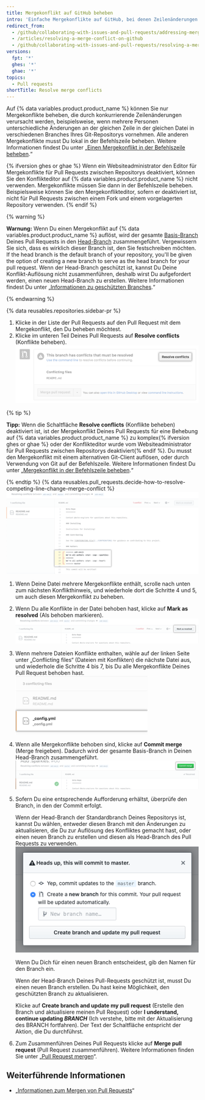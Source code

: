 ```yaml
---
title: Mergekonflikt auf GitHub beheben
intro: 'Einfache Mergekonflikte auf GitHub, bei denen Zeilenänderungen in Konflikt stehen, kannst Du mit dem Konflikteditor beheben.'
redirect_from:
  - /github/collaborating-with-issues-and-pull-requests/addressing-merge-conflicts/resolving-a-merge-conflict-on-github
  - /articles/resolving-a-merge-conflict-on-github
  - /github/collaborating-with-issues-and-pull-requests/resolving-a-merge-conflict-on-github
versions:
  fpt: '*'
  ghes: '*'
  ghae: '*'
topics:
  - Pull requests
shortTitle: Resolve merge conflicts
---
```


Auf {% data variables.product.product_name %} können Sie nur Mergekonflikte beheben, die durch konkurrierende Zeilenänderungen verursacht werden, beispielsweise, wenn mehrere Personen unterschiedliche Änderungen an der gleichen Zeile in der gleichen Datei in verschiedenen Branches Ihres Git-Repositorys vornehmen. Alle anderen Mergekonflikte musst Du lokal in der Befehlszeile beheben. Weitere Informationen findest Du unter „[Einen Mergekonflikt in der Befehlszeile beheben](/articles/resolving-a-merge-conflict-using-the-command-line/).“

{% ifversion ghes or ghae %}
Wenn ein Websiteadministrator den Editor für Mergekonflikte für Pull Requests zwischen Repositorys deaktiviert, können Sie den Konflikteditor auf {% data variables.product.product_name %} nicht verwenden. Mergekonflikte müssen Sie dann in der Befehlszeile beheben. Beispielsweise können Sie den Mergekonflikteditor, sofern er deaktiviert ist, nicht für Pull Requests zwischen einem Fork und einem vorgelagerten Repository verwenden.
{% endif %}

{% warning %}

**Warnung:** Wenn Du einen Mergekonflikt auf {% data variables.product.product_name %} auflöst, wird der gesamte [Basis-Branch](/github/getting-started-with-github/github-glossary#base-branch) Deines Pull Requests in den [Head-Branch](/github/getting-started-with-github/github-glossary#head-branch) zusammengeführt. Vergewissern Sie sich, dass es wirklich dieser Branch ist, den Sie festschreiben möchten. If the head branch is the default branch of your repository, you'll be given the option of creating a new branch to serve as the head branch for your pull request. Wenn der Head-Branch geschützt ist, kannst Du Deine Konflikt-Auflösung nicht zusammenführen, deshalb wirst Du aufgefordert werden, einen neuen Head-Branch zu erstellen. Weitere Informationen findest Du unter „[Informationen zu geschützten Branches](/github/administering-a-repository/about-protected-branches).“

{% endwarning %}

{% data reusables.repositories.sidebar-pr %}
1. Klicke in der Liste der Pull Requests auf den Pull Request mit dem Mergekonflikt, den Du beheben möchtest.
1. Klicke im unteren Teil Deines Pull Requests auf **Resolve conflicts** (Konflikte beheben). ![Schaltfläche „Resolve merge conflicts" (Mergekonflikte beheben)](/assets/images/help/pull_requests/resolve-merge-conflicts-button.png)

 {% tip %}

 **Tipp:** Wenn die Schaltfläche **Resolve conflicts** (Konflikte beheben) deaktiviert ist, ist der Mergekonflikt Deines Pull Requests für eine Behebung auf {% data variables.product.product_name %} zu komplex{% ifversion ghes or ghae %} oder der Konflikteditor wurde vom Websiteadministrator für Pull Requests zwischen Repositorys deaktiviert{% endif %}. Du musst den Mergekonflikt mit einem alternativen Git-Client auflösen, oder durch Verwendung von Git auf der Befehlszeile. Weitere Informationen findest Du unter „[Mergekonflikt in der Befehlszeile beheben](/articles/resolving-a-merge-conflict-using-the-command-line).“

 {% endtip %}
{% data reusables.pull_requests.decide-how-to-resolve-competing-line-change-merge-conflict %}
 ![Beispiel für die Anzeige eines Mergekonflikts mit Konflikthinweisen](/assets/images/help/pull_requests/view-merge-conflict-with-markers.png)
1. Wenn Deine Datei mehrere Mergekonflikte enthält, scrolle nach unten zum nächsten Konflikthinweis, und wiederhole dort die Schritte 4 und 5, um auch diesen Mergekonflikt zu beheben.
1. Wenn Du alle Konflikte in der Datei behoben hast, klicke auf **Mark as resolved** (Als behoben markieren). ![Klicke die Schaltfläche „Mark as resolved“ (Als behoben markieren)](/assets/images/help/pull_requests/mark-as-resolved-button.png)
1. Wenn mehrere Dateien Konflikte enthalten, wähle auf der linken Seite unter „Conflicting files“ (Dateien mit Konflikten) die nächste Datei aus, und wiederhole die Schritte 4 bis 7, bis Du alle Mergekonflikte Deines Pull Request behoben hast. ![Wähle die nächste Datei mit Konflikten aus, sofern zutreffend](/assets/images/help/pull_requests/resolve-merge-conflict-select-conflicting-file.png)
1. Wenn alle Mergekonflikte behoben sind, klicke auf **Commit merge** (Merge freigeben). Dadurch wird der gesamte Basis-Branch in Deinen Head-Branch zusammengeführt. ![Schaltfläche „Resolve merge conflicts" (Mergekonflikte beheben)](/assets/images/help/pull_requests/merge-conflict-commit-changes.png)
1. Sofern Du eine entsprechende Aufforderung erhältst, überprüfe den Branch, in den der Commit erfolgt.

   Wenn der Head-Branch der Standardbranch Deines Repositorys ist, kannst Du wählen, entweder diesen Branch mit den Änderungen zu aktualisieren, die Du zur Auflösung des Konfliktes gemacht hast, oder einen neuen Branch zu erstellen und diesen als Head-Branch des Pull Requests zu verwenden. ![Aufforderung zum Überprüfen des Branch, der aktualisiert wird](/assets/images/help/pull_requests/conflict-resolution-merge-dialog-box.png)

   Wenn Du Dich für einen neuen Branch entscheidest, gib den Namen für den Branch ein.

   Wenn der Head-Branch Deines Pull-Requests geschützt ist, musst Du einen neuen Branch erstellen. Du hast keine Möglichkeit, den geschützten Branch zu aktualisieren.

   Klicke auf **Create branch and update my pull request** (Erstelle den Branch und aktualisiere meinen Pull Request) oder **I understand, continue updating _BRANCH_** (Ich verstehe, bitte mit der Aktualisierung des BRANCH fortfahren). Der Text der Schaltfläche entspricht der Aktion, die Du durchführst.
1. Zum Zusammenführen Deines Pull Requests klicke auf **Merge pull request** (Pull Request zusammenführen). Weitere Informationen finden Sie unter „[Pull Request mergen](/articles/merging-a-pull-request/)“.

## Weiterführende Informationen

- „[Informationen zum Mergen von Pull Requests](/articles/about-pull-request-merges)“
